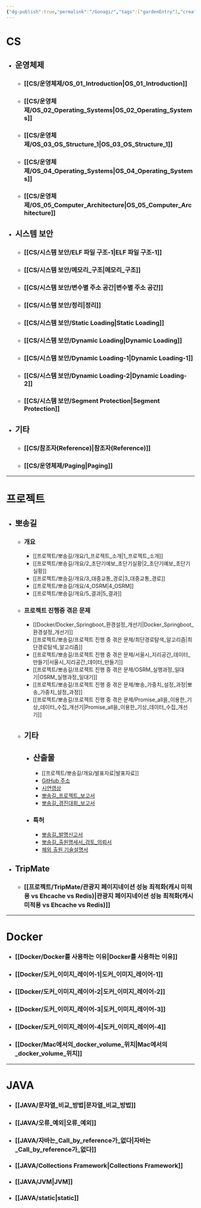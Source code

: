```yaml
---
{"dg-publish":true,"permalink":"/Gonagi/","tags":["gardenEntry"],"created":"2025-05-31T14:25:48.663+09:00"}
---
```


# CS
- ## 운영체제
	- ### [[CS/운영체제/OS_01_Introduction\|OS_01_Introduction]]
	- ### [[CS/운영체제/OS_02_Operating_Systems\|OS_02_Operating_Systems]]
	- ### [[CS/운영체제/OS_03_OS_Structure_1\|OS_03_OS_Structure_1]]
	- ### [[CS/운영체제/OS_04_Operating_Systems\|OS_04_Operating_Systems]]
	- ### [[CS/운영체제/OS_05_Computer_Architecture\|OS_05_Computer_Architecture]]
- ## 시스템 보안
	- ### [[CS/시스템 보안/ELF 파일 구조-1\|ELF 파일 구조-1]]
	- ### [[CS/시스템 보안/메모리_구조\|메모리_구조]]
	- ### [[CS/시스템 보안/변수별 주소 공간\|변수별 주소 공간]]
	- ### [[CS/시스템 보안/정리\|정리]]
	- ### [[CS/시스템 보안/Static Loading\|Static Loading]]
	- ### [[CS/시스템 보안/Dynamic Loading\|Dynamic Loading]]
	- ### [[CS/시스템 보안/Dynamic Loading-1\|Dynamic Loading-1]]
	- ### [[CS/시스템 보안/Dynamic Loading-2\|Dynamic Loading-2]]
	- ### [[CS/시스템 보안/Segment Protection\|Segment Protection]]
- ## 기타
	- ### [[CS/참조자(Reference)\|참조자(Reference)]]
	- ### [[CS/운영체제/Paging\|Paging]]
---
# 프로젝트
- ## 뽀송길
	- ### 개요
		- [[프로젝트/뽀송길/개요/1_프로젝트_소개\|1_프로젝트_소개]]
		- [[프로젝트/뽀송길/개요/2_초단기예보_초단기실황\|2_초단기예보_초단기실황]]
		- [[프로젝트/뽀송길/개요/3_대중교통_경로\|3_대중교통_경로]]
		- [[프로젝트/뽀송길/개요/4_OSRM\|4_OSRM]]
		- [[프로젝트/뽀송길/개요/5_결과\|5_결과]]
	- ### 프로젝트 진행중 겪은 문제
		- [[Docker/Docker_Springboot_환경설정_개선기\|Docker_Springboot_환경설정_개선기]]
		- [[프로젝트/뽀송길/프로젝트 진행 중 겪은 문제/최단경로탐색_알고리즘\|최단경로탐색_알고리즘]]
		- [[프로젝트/뽀송길/프로젝트 진행 중 겪은 문제/서울시_지리공간_데이터_만들기\|서울시_지리공간_데이터_만들기]]
		- [[프로젝트/뽀송길/프로젝트 진행 중 겪은 문제/OSRM_실행과정_일대기\|OSRM_실행과정_일대기]]
		- [[프로젝트/뽀송길/프로젝트 진행 중 겪은 문제/뽀송_가중치_설정_과정\|뽀송_가중치_설정_과정]]
		- [[프로젝트/뽀송길/프로젝트 진행 중 겪은 문제/Promise_all을_이용한_기상_데이터_수집_개선기\|Promise_all을_이용한_기상_데이터_수집_개선기]]
	- ## 기타
		- ## 산출물
			- [[프로젝트/뽀송길/개요/발표자료\|발표자료]]
			- [GitHub 주소](https://github.com/Gonagi/pposonggil_v2)
			- [시연영상](https://youtu.be/pW2QbOUD66s)
			- [뽀송길_프로젝트_보고서](https://drive.google.com/file/d/1wrz1E6c7A9nHXzTyQL8pcUO7h0W5dfZO/view?usp=sharing)
			- [뽀송길_경진대회_보고서](https://drive.google.com/file/d/1k3UiB7mK23dokLBPTBnj6_33Zd_6Vqqt/view?usp=sharing)
		- ### 특허
			- [뽀송길_발명신고서](https://drive.google.com/file/d/1_fZTv2taQnOpr-6V0mWEHvOHQl5bnMbx/view?usp=sharing)
			- [뽀송길_출원명세서_검토_의뢰서](https://drive.google.com/file/d/1d98Lok46lxkY4JbpiD3xgpX6HxliAD-H/view?usp=sharing)
			- [해외 출원 기술설명서](https://docs.google.com/presentation/d/1XoxPb5tSyJI2GB6fRGezKFaXICcB3cYN/edit?usp=sharing&ouid=111875955541227552351&rtpof=true&sd=true)
- ## TripMate
	- ### [[프로젝트/TripMate/관광지 페이지네이션 성능 최적화(캐시 미적용 vs Ehcache vs Redis)\|관광지 페이지네이션 성능 최적화(캐시 미적용 vs Ehcache vs Redis)]]
---
# Docker
- ### [[Docker/Docker를 사용하는 이유\|Docker를 사용하는 이유]]
- ### [[Docker/도커_이미지_레이어-1\|도커_이미지_레이어-1]]
- ### [[Docker/도커_이미지_레이어-2\|도커_이미지_레이어-2]]
- ### [[Docker/도커_이미지_레이어-3\|도커_이미지_레이어-3]]
- ### [[Docker/도커_이미지_레이어-4\|도커_이미지_레이어-4]]
- ### [[Docker/Mac에서의_docker_volume_위치\|Mac에서의_docker_volume_위치]]
---
# JAVA
- ### [[JAVA/문자열_비교_방법\|문자열_비교_방법]]
- ### [[JAVA/오류_예외\|오류_예외]]
- ### [[JAVA/자바는_Call_by_reference가_없다\|자바는_Call_by_reference가_없다]]
- ### [[JAVA/Collections Framework\|Collections Framework]]
- ### [[JAVA/JVM\|JVM]]
- ### [[JAVA/static\|static]]